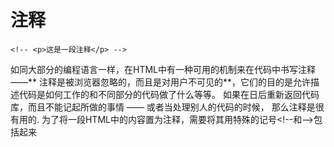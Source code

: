 # 注释

`<!-- <p>这是一段注释</p> -->`

如同大部分的编程语言一样，在HTML中有一种可用的机制来在代码中书写注释 ——** 注释是被浏览器忽略的，而且是对用户不可见的**，它们的目的是允许描述代码是如何工作的和不同部分的代码做了什么等等。 如果在日后重新返回代码库，而且不能记起所做的事情 —— 或者当处理别人的代码的时候， 那么注释是很有用的. 为了将一段HTML中的内容置为注释，需要将其用特殊的记号&lt;!--和--&gt;包括起来



